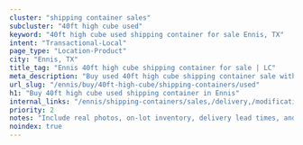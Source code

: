 ```yaml
---
cluster: "shipping container sales"
subcluster: "40ft high cube used"
keyword: "40ft high cube used shipping container for sale Ennis, TX"
intent: "Transactional-Local"
page_type: "Location-Product"
city: "Ennis, TX"
title_tag: "Ennis 40ft high cube shipping container for sale | LC"
meta_description: "Buy used 40ft high cube shipping container sale with local delivery in Ennis, TX. LC Container — local Since 2003. Request a fast quote today."
url_slug: "/ennis/buy/40ft-high-cube/shipping-containers/used"
h1: "Buy 40ft high cube used shipping container in Ennis"
internal_links: "/ennis/shipping-containers/sales,/delivery,/modifications"
priority: 2
notes: "Include real photos, on-lot inventory, delivery lead times, and financing info."
noindex: true
---
```


<!-- TODO: Add unique city/inventory copy, images, and internal links here. -->
